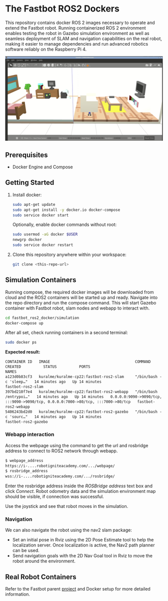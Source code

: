 # The Fastbot ROS2 Dockers

This repository contains docker ROS 2 images necessary to operate and extend the Fastbot robot. Running containerized ROS 2 environment enables testing the robot in Gazebo simulation environment as well as seamless deployment of SLAM and navigation capabilities on the real robot, making it easier to manage dependencies and run advanced robotics software reliably on the Raspberry Pi 4.

<p align="center">
 <img src="./media/fastbot_sim.png" length=".5" width=".5">
</p>

## Prerequisites

- Docker Engine and Compose

## Getting Started

1. Install docker:

    ```bash
    sudo apt-get update
    sudo apt-get install -y docker.io docker-compose
    sudo service docker start
    ```

    Optionally, enable docker commands without root:
    ```bash
    sudo usermod -aG docker $USER
    newgrp docker
    sudo service docker restart
    ```

2. Clone this repository anywhere within your workspace:
    ```bash
    git clone <this-repo-url>
    ```

## Simulation Containers

Running compose, the required docker images will be downloaded from cloud and the ROS2 containers will be started up and ready. Navigate into the repo directory and run the compose command. This will start Gazebo container with Fastbot robot, slam nodes and webapp to interact with.

```bash
cd fastbot_ros2_docker/simulation
docker-compose up
```

After all set, check running containers in a second terminal:
```bash
sudo docker ps
```

**Expected result:**
```
CONTAINER ID   IMAGE                                      COMMAND                  CREATED          STATUS          PORTS                            NAMES
a123d0b83cf3   kuralme/kuralme-cp22:fastbot-ros2-slam     "/bin/bash -c 'sleep…"   14 minutes ago   Up 14 minutes                            fastbot-ros2-slam
397bd210f7e4   kuralme/kuralme-cp22:fastbot-ros2-webapp   "/bin/bash /entrypoi…"   14 minutes ago   Up 14 minutes   0.0.0.0:9090->9090/tcp, :::9090->9090/tcp, 0.0.0.0:7000->80/tcp, :::7000->80/tcp   fastbot-ros2-webapp
5406243bd2d0   kuralme/kuralme-cp22:fastbot-ros2-gazebo   "/bin/bash -c 'sourc…"   14 minutes ago   Up 14 minutes                            fastbot-ros2-gazebo
```

### Webapp interaction

Access the webpage using the command to get the url and rosbridge address to connect to ROS2 network through webapp.

```bash
$ webpage_address
https://i-....robotigniteacademy.com/.../webpage/
$ rosbridge_address
wss://i-....robotigniteacademy.com/.../rosbridge/
```

Enter the rosbridge address inside the *ROSBridge address* text box and click *Connect*. Robot odometry data and the simulation environment map should be visible, if connection was successful.

Use the joystick and see that robot moves in the simulation.

### Navigation

We can also navigate the robot using the nav2 slam package:
- Set an initial pose in Rviz using the 2D Pose Estimate tool to help the localization server. Once localization is active, the Nav2 path planner can be used. 
- Send navigation goals with the 2D Nav Goal tool in Rviz to move the robot around the environment.

## Real Robot Containers

Refer to the Fastbot parent [project](https://github.com/kuralme/fastbot) and Docker setup for more detailed information.